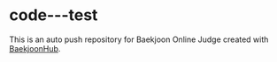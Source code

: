 # code---test
This is an auto push repository for Baekjoon Online Judge created with [BaekjoonHub](https://github.com/BaekjoonHub/BaekjoonHub).
